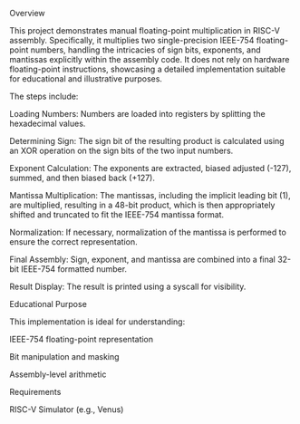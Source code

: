 Overview

This project demonstrates manual floating-point multiplication in RISC-V assembly. Specifically, it multiplies two single-precision IEEE-754 floating-point numbers, handling the intricacies of sign bits, exponents, and mantissas explicitly within the assembly code. It does not rely on hardware floating-point instructions, showcasing a detailed implementation suitable for educational and illustrative purposes.


The steps include:

Loading Numbers:
Numbers are loaded into registers by splitting the hexadecimal values.

Determining Sign:
The sign bit of the resulting product is calculated using an XOR operation on the sign bits of the two input numbers.

Exponent Calculation:
The exponents are extracted, biased adjusted (-127), summed, and then biased back (+127).

Mantissa Multiplication:
The mantissas, including the implicit leading bit (1), are multiplied, resulting in a 48-bit product, which is then appropriately shifted and truncated to fit the IEEE-754 mantissa format.

Normalization:
If necessary, normalization of the mantissa is performed to ensure the correct representation.

Final Assembly:
Sign, exponent, and mantissa are combined into a final 32-bit IEEE-754 formatted number.

Result Display:
The result is printed using a syscall for visibility.


Educational Purpose

This implementation is ideal for understanding:

IEEE-754 floating-point representation

Bit manipulation and masking

Assembly-level arithmetic

Requirements

RISC-V Simulator (e.g., Venus)
